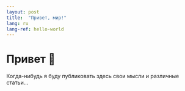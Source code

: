 ```yaml
---
layout: post
title:  "Привет, мир!"
lang: ru
lang-ref: hello-world
---
```


# Привет 👋

Когда-нибудь я буду публиковать здесь свои мысли и различные статьи...